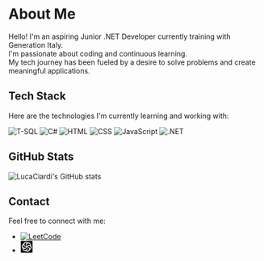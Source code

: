 # About Me

Hello! I'm an aspiring Junior .NET Developer currently training with Generation Italy.  
I'm passionate about coding and continuous learning.  
My tech journey has been fueled by a desire to solve problems and create meaningful applications.

## Tech Stack

Here are the technologies I'm currently learning and working with:

![T-SQL](https://img.shields.io/badge/-T--SQL-blue?logo=microsoft-sql-server&logoColor=white)
![C#](https://img.shields.io/badge/-C%23-blue?logo=c-sharp&logoColor=white)
![HTML](https://img.shields.io/badge/-HTML5-orange?logo=html5&logoColor=white)
![CSS](https://img.shields.io/badge/-CSS3-blue?logo=css3&logoColor=white)
![JavaScript](https://img.shields.io/badge/-JavaScript-yellow?logo=javascript&logoColor=white)
![.NET](https://img.shields.io/badge/-.NET-purple?logo=.net&logoColor=white)

## GitHub Stats
![LucaCiardi's GitHub stats](https://github-readme-stats.vercel.app/api?username=LucaCiardi&show_icons=true&theme=radical)

## Contact

Feel free to connect with me:

- [<img src="https://upload.wikimedia.org/wikipedia/commons/1/19/LeetCode_logo_black.png" alt="LeetCode" height="24" style="border: none;">](https://leetcode.com/u/lxcIe07WlR/)
- [<img src="https://raw.githubusercontent.com/codewars/branding/master/logo-black.svg" alt="Codewars" height="24" style="border: none;">](https://www.codewars.com/users/calon96)
